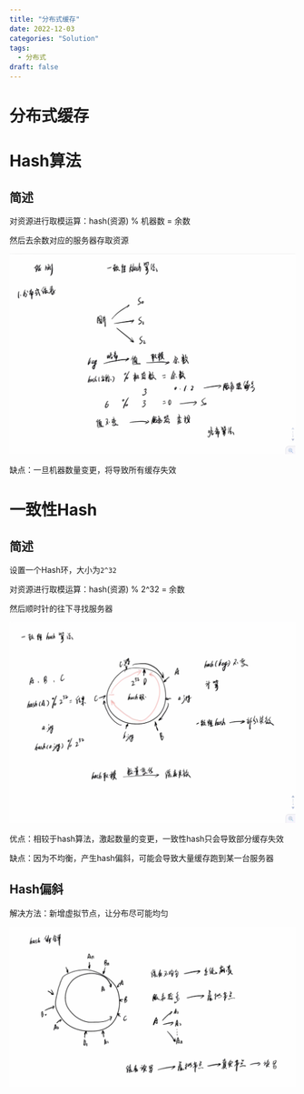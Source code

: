 ```yaml
---
title: "分布式缓存"
date: 2022-12-03
categories: "Solution"
tags: 
  - 分布式
draft: false
---
```


# 分布式缓存

# Hash算法

## 简述

对资源进行取模运算：hash(资源) % 机器数 = 余数

然后去余数对应的服务器存取资源

![Untitled](../../static/images/20221203%20-%20%E5%88%86%E5%B8%83%E5%BC%8F%E7%BC%93%E5%AD%98/Untitled.png)

缺点：一旦机器数量变更，将导致所有缓存失效

# 一致性Hash

## 简述

设置一个Hash环，大小为`2^32`

对资源进行取模运算：hash(资源) % 2^32 = 余数

然后顺时针的往下寻找服务器

![Untitled](../../static/images/20221203%20-%20%E5%88%86%E5%B8%83%E5%BC%8F%E7%BC%93%E5%AD%98/Untitled%201.png)

优点：相较于hash算法，激起数量的变更，一致性hash只会导致部分缓存失效

缺点：因为不均衡，产生hash偏斜，可能会导致大量缓存跑到某一台服务器

## Hash偏斜

解决方法：新增虚拟节点，让分布尽可能均匀

![Untitled](../../static/images/20221203%20-%20%E5%88%86%E5%B8%83%E5%BC%8F%E7%BC%93%E5%AD%98/Untitled%202.png)